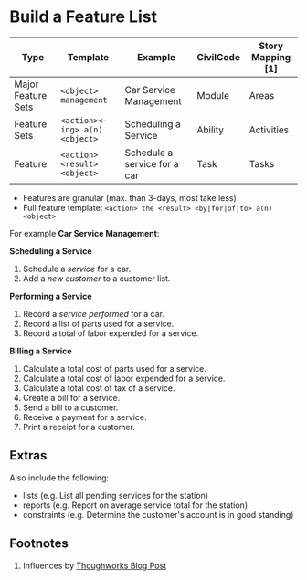 # Build a Feature List

| Type               | Template                       | Example                      | CivilCode | Story Mapping [1] |
| ------------------ | ------------------------------ | ---------------------------- | --------- | ----------------- |
| Major Feature Sets | `<object> management`          | Car Service Management       | Module    | Areas             |
| Feature Sets       | `<action><-ing> a(n) <object>` | Scheduling a Service         | Ability   | Activities        |
| Feature            | `<action><result><object>`     | Schedule a service for a car | Task      | Tasks             |

* Features are granular (max. than 3-days, most take less)
* Full feature template: `<action> the <result> <by|for|of|to> a(n) <object>`

For example **Car Service Management**:

**Scheduling a Service**

1. Schedule a _service_ for a car.
2. Add a _new customer_ to a customer list.

**Performing a Service**

1. Record a _service performed_ for a car.
2. Record a list of parts used for a service.
3. Record a total of labor expended for a service.

**Billing a Service**

1. Calculate a total cost of parts used for a service.
2. Calculate a total cost of labor expended for a service.
3. Calculate a total cost of tax of a service.
4. Create a bill for a service.
5. Send a bill to a customer.
6. Receive a payment for a service.
7. Print a receipt for a customer.

## Extras

Also include the following:

* lists (e.g. List all pending services for the station)
* reports (e.g. Report on average service total for the station)
* constraints (e.g. Determine the customer's account is in good standing)

## Footnotes

1. Influences by [Thoughworks Blog Post](https://www.thoughtworks.com/insights/blog/story-mapping-visual-way-building-product-backlog)
